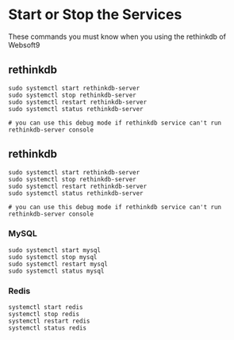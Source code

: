 # Start or Stop the Services

These commands you must know when you using the rethinkdb of Websoft9

## rethinkdb

```shell
sudo systemctl start rethinkdb-server
sudo systemctl stop rethinkdb-server
sudo systemctl restart rethinkdb-server
sudo systemctl status rethinkdb-server

# you can use this debug mode if rethinkdb service can't run
rethinkdb-server console
```

## rethinkdb

```shell
sudo systemctl start rethinkdb-server
sudo systemctl stop rethinkdb-server
sudo systemctl restart rethinkdb-server
sudo systemctl status rethinkdb-server

# you can use this debug mode if rethinkdb service can't run
rethinkdb-server console
```

### MySQL

```shell
sudo systemctl start mysql
sudo systemctl stop mysql
sudo systemctl restart mysql
sudo systemctl status mysql
```

### Redis

```shell
systemctl start redis
systemctl stop redis
systemctl restart redis
systemctl status redis
```